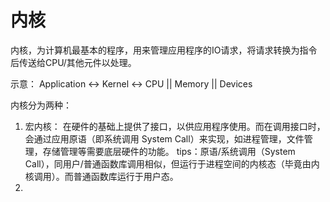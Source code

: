 # 内核
内核，为计算机最基本的程序，用来管理应用程序的IO请求，将请求转换为指令后传送给CPU/其他元件以处理。

示意：
Application <-> Kernel <-> CPU || Memory || Devices

内核分为两种：
1. 宏内核：
   在硬件的基础上提供了接口，以供应用程序使用。而在调用接口时，会通过应用原语（即系统调用 System Call）来实现，如进程管理，文件管理，存储管理等需要底层硬件的功能。
  tips：原语/系统调用（System Call），同用户/普通函数库调用相似，但运行于进程空间的内核态（毕竟由内核调用）。而普通函数库运行于用户态。
2. 

